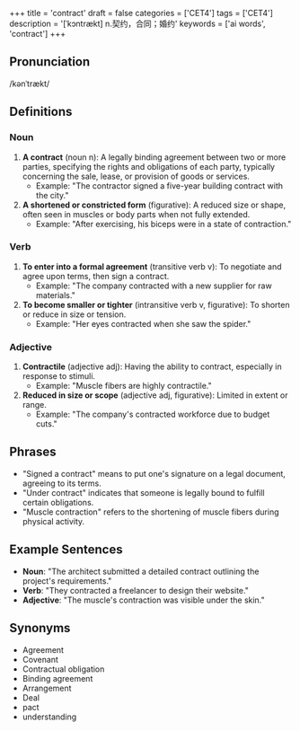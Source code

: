 +++
title = 'contract'
draft = false
categories = ['CET4']
tags = ['CET4']
description = '[ˈkɔntrækt] n.契约，合同；婚约'
keywords = ['ai words', 'contract']
+++

## Pronunciation
/kənˈtrækt/

## Definitions
### Noun
1. **A contract** (noun n): A legally binding agreement between two or more parties, specifying the rights and obligations of each party, typically concerning the sale, lease, or provision of goods or services.
   - Example: "The contractor signed a five-year building contract with the city."
2. **A shortened or constricted form** (figurative): A reduced size or shape, often seen in muscles or body parts when not fully extended.
   - Example: "After exercising, his biceps were in a state of contraction."

### Verb
1. **To enter into a formal agreement** (transitive verb v): To negotiate and agree upon terms, then sign a contract.
   - Example: "The company contracted with a new supplier for raw materials."
2. **To become smaller or tighter** (intransitive verb v, figurative): To shorten or reduce in size or tension.
   - Example: "Her eyes contracted when she saw the spider."

### Adjective
1. **Contractile** (adjective adj): Having the ability to contract, especially in response to stimuli.
   - Example: "Muscle fibers are highly contractile."
2. **Reduced in size or scope** (adjective adj, figurative): Limited in extent or range.
   - Example: "The company's contracted workforce due to budget cuts."

## Phrases
- "Signed a contract" means to put one's signature on a legal document, agreeing to its terms.
- "Under contract" indicates that someone is legally bound to fulfill certain obligations.
- "Muscle contraction" refers to the shortening of muscle fibers during physical activity.

## Example Sentences
- **Noun**: "The architect submitted a detailed contract outlining the project's requirements."
- **Verb**: "They contracted a freelancer to design their website."
- **Adjective**: "The muscle's contraction was visible under the skin."

## Synonyms
- Agreement
- Covenant
- Contractual obligation
- Binding agreement
- Arrangement
- Deal
- pact
- understanding
